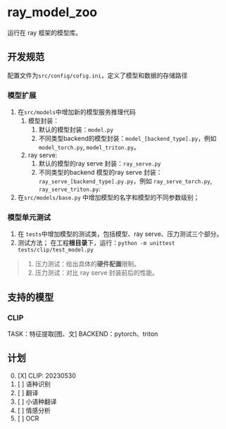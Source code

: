 # ray_model_zoo

运行在 ray 框架的模型库。


## 开发规范

配置文件为`src/config/cofig.ini`，定义了模型和数据的存储路径

### 模型扩展
1. 在`src/models`中增加新的模型服务推理代码
    1. 模型封装：
        1. 默认的模型封装：`model.py`
        2. 不同类型backend的模型封装：`model_[backend_type].py`，例如 `model_torch.py`, `model_triton.py`。
    2. ray serve:
        1. 默认的模型的ray serve 封装：`ray_serve.py`
        2. 不同类型的backend 模型的ray serve 封装：`ray_serve_[backend_type].py.py`，例如 `ray_serve_torch.py`, `ray_serve_triton.py`:
2. 在`src/models/base.py` 中增加模型的名字和模型的不同参数级别；

### 模型单元测试

1. 在 `tests`中增加模型的测试类，包括模型、ray serve、压力测试三个部分。
2. 测试方法； 在工程**根目录**下，运行：`python -m unittest tests/clip/test_model.py` 

> 1. 压力测试：给出具体的**硬件配置**限制。
> 2. 压力测试：对比 ray serve 封装前后的性能。

## 支持的模型

### CLIP

TASK：特征提取[图、文]
BACKEND：pytorch、triton


### 



## 计划
0. [X] CLIP: 20230530
1. [ ] 语种识别
2. [ ] 翻译
3. [ ] 小语种翻译
4. [ ] 情感分析
5. [ ] OCR